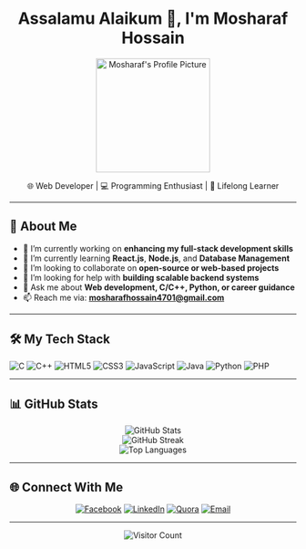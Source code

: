 <h1 align="center">Assalamu Alaikum 👋, I'm Mosharaf Hossain</h1>
<p align="center">
  <img src="https://github.com/user-attachments/assets/2730ab20-a912-4f9a-9d45-a38b0caf07cf" width="200" alt="Mosharaf's Profile Picture"/>
</p>

<p align="center">
  🌐 Web Developer | 💻 Programming Enthusiast | 🎯 Lifelong Learner
</p>

---

## 🚀 About Me

- 🔭 I’m currently working on **enhancing my full-stack development skills**  
- 🌱 I’m currently learning **React.js**, **Node.js**, and **Database Management**  
- 👯 I’m looking to collaborate on **open-source or web-based projects**  
- 🤝 I’m looking for help with **building scalable backend systems**  
- 💬 Ask me about **Web development, C/C++, Python, or career guidance**  
- 📫 Reach me via: **mosharafhossain4701@gmail.com**

---

## 🛠️ My Tech Stack

![C](https://img.shields.io/badge/C-%2300599C.svg?style=for-the-badge&logo=c&logoColor=white)
![C++](https://img.shields.io/badge/C%2B%2B-%2300599C.svg?style=for-the-badge&logo=c%2B%2B&logoColor=white)
![HTML5](https://img.shields.io/badge/HTML5-%23E34F26.svg?style=for-the-badge&logo=html5&logoColor=white)
![CSS3](https://img.shields.io/badge/CSS3-%231572B6.svg?style=for-the-badge&logo=css3&logoColor=white)
![JavaScript](https://img.shields.io/badge/JavaScript-%23323330.svg?style=for-the-badge&logo=javascript&logoColor=%23F7DF1E)
![Java](https://img.shields.io/badge/Java-%23ED8B00.svg?style=for-the-badge&logo=openjdk&logoColor=white)
![Python](https://img.shields.io/badge/Python-3670A0?style=for-the-badge&logo=python&logoColor=ffdd54)
![PHP](https://img.shields.io/badge/PHP-%23777BB4.svg?style=for-the-badge&logo=php&logoColor=white)

---

## 📊 GitHub Stats

<p align="center">
  <img src="https://github-readme-stats.vercel.app/api?username=MosharafMehedi&theme=radical&hide_border=false&show_icons=true" alt="GitHub Stats" />
  <br/>
  <img src="https://nirzak-streak-stats.vercel.app/?user=MosharafMehedi&theme=radical&hide_border=false" alt="GitHub Streak" />
  <br/>
  <img src="https://github-readme-stats.vercel.app/api/top-langs/?username=MosharafMehedi&layout=compact&theme=radical&hide_border=false" alt="Top Languages" />
</p>

---

## 🌐 Connect With Me

<p align="center">
  <a href="https://facebook.com/crystal.mosharaf/"><img src="https://img.shields.io/badge/Facebook-%231877F2.svg?style=for-the-badge&logo=facebook&logoColor=white" alt="Facebook"/></a>
  <a href="https://linkedin.com/in/mosharaf-hossain-102847277/"><img src="https://img.shields.io/badge/LinkedIn-%230077B5.svg?style=for-the-badge&logo=linkedin&logoColor=white" alt="LinkedIn"/></a>
  <a href="https://www.quora.com/profile/Arafat-Hossain-653"><img src="https://img.shields.io/badge/Quora-%23B92B27.svg?style=for-the-badge&logo=quora&logoColor=white" alt="Quora"/></a>
  <a href="mailto:mosharafhossain4701@gmail.com"><img src="https://img.shields.io/badge/Email-D14836?style=for-the-badge&logo=gmail&logoColor=white" alt="Email"/></a>
</p>

---

<p align="center">
  <img src="https://visitcount.itsvg.in/api?id=MosharafMehedi&icon=0&color=6" alt="Visitor Count"/>
</p>

<!-- Designed uniquely by Mosharaf Hossain -->
